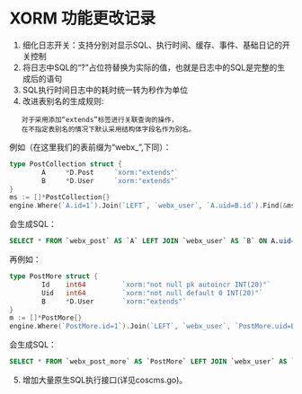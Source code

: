 # XORM 功能更改记录
 
 1. 细化日志开关：支持分别对显示SQL、执行时间、缓存、事件、基础日记的开关控制
 2. 将日志中SQL的“?”占位符替换为实际的值，也就是日志中的SQL是完整的生成后的语句
 3. SQL执行时间日志中的耗时统一转为秒作为单位
 4. 改进表别名的生成规则:
 ```
    对于采用添加“extends”标签进行关联查询的操作，
    在不指定表别名的情况下默认采用结构体字段名作为别名。
 ```
例如（在这里我们的表前缀为“webx_”,下同）：
```go
type PostCollection struct {
        A     *D.Post     `xorm:"extends"`
        B     *D.User     `xorm:"extends"`
}
ms := []*PostCollection{}
engine.Where(`A.id=1`).Join(`LEFT`, `webx_user`, `A.uid=B.id`).Find(&ms)
```
会生成SQL：
```sql
SELECT * FROM `webx_post` AS `A` LEFT JOIN `webx_user` AS `B` ON A.uid=B.id WHERE A.id=1
```
再例如：
```go
type PostMore struct {
        Id    int64         `xorm:"not null pk autoincr INT(20)"`
        Uid   int64         `xorm:"not null default 0 INT(20)"`
        B     *D.User       `xorm:"extends"`
}
m := []*PostMore{}
engine.Where(`PostMore.id=1`).Join(`LEFT`, `webx_user`, `PostMore.uid=B.id`).Find(&m)
```
会生成SQL：
```sql
SELECT * FROM `webx_post_more` AS `PostMore` LEFT JOIN `webx_user` AS `B` ON PostMore.uid=B.id WHERE PostMore.id=1
```

 5. 增加大量原生SQL执行接口(详见coscms.go)。
    